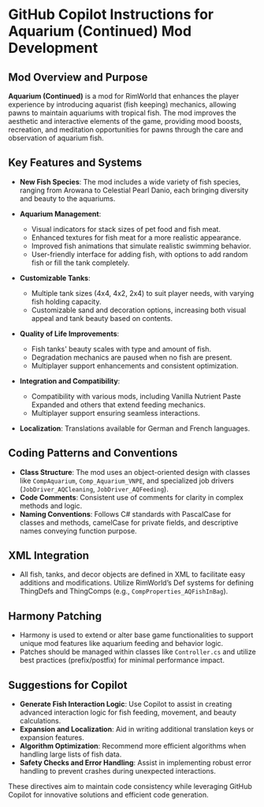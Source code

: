 # GitHub Copilot Instructions for Aquarium (Continued) Mod Development

## Mod Overview and Purpose

**Aquarium (Continued)** is a mod for RimWorld that enhances the player experience by introducing aquarist (fish keeping) mechanics, allowing pawns to maintain aquariums with tropical fish. The mod improves the aesthetic and interactive elements of the game, providing mood boosts, recreation, and meditation opportunities for pawns through the care and observation of aquarium fish.

## Key Features and Systems

- **New Fish Species**: The mod includes a wide variety of fish species, ranging from Arowana to Celestial Pearl Danio, each bringing diversity and beauty to the aquariums.
  
- **Aquarium Management**: 
  - Visual indicators for stack sizes of pet food and fish meat.
  - Enhanced textures for fish meat for a more realistic appearance.
  - Improved fish animations that simulate realistic swimming behavior.
  - User-friendly interface for adding fish, with options to add random fish or fill the tank completely.
  
- **Customizable Tanks**:
  - Multiple tank sizes (4x4, 4x2, 2x4) to suit player needs, with varying fish holding capacity.
  - Customizable sand and decoration options, increasing both visual appeal and tank beauty based on contents.

- **Quality of Life Improvements**:
  - Fish tanks' beauty scales with type and amount of fish.
  - Degradation mechanics are paused when no fish are present.
  - Multiplayer support enhancements and consistent optimization.
  
- **Integration and Compatibility**:
  - Compatibility with various mods, including Vanilla Nutrient Paste Expanded and others that extend feeding mechanics.
  - Multiplayer support ensuring seamless interactions.

- **Localization**: Translations available for German and French languages.

## Coding Patterns and Conventions

- **Class Structure**: The mod uses an object-oriented design with classes like `CompAquarium`, `Comp_Aquarium_VNPE`, and specialized job drivers (`JobDriver_AQCleaning`, `JobDriver_AQFeeding`).
- **Code Comments**: Consistent use of comments for clarity in complex methods and logic.
- **Naming Conventions**: Follows C# standards with PascalCase for classes and methods, camelCase for private fields, and descriptive names conveying function purpose.

## XML Integration

- All fish, tanks, and decor objects are defined in XML to facilitate easy additions and modifications. Utilize RimWorld’s Def systems for defining ThingDefs and ThingComps (e.g., `CompProperties_AQFishInBag`).

## Harmony Patching

- Harmony is used to extend or alter base game functionalities to support unique mod features like aquarium feeding and behavior logic.
- Patches should be managed within classes like `Controller.cs` and utilize best practices (prefix/postfix) for minimal performance impact.

## Suggestions for Copilot

- **Generate Fish Interaction Logic**: Use Copilot to assist in creating advanced interaction logic for fish feeding, movement, and beauty calculations.
- **Expansion and Localization**: Aid in writing additional translation keys or expansion features.
- **Algorithm Optimization**: Recommend more efficient algorithms when handling large lists of fish data.
- **Safety Checks and Error Handling**: Assist in implementing robust error handling to prevent crashes during unexpected interactions.

These directives aim to maintain code consistency while leveraging GitHub Copilot for innovative solutions and efficient code generation.
